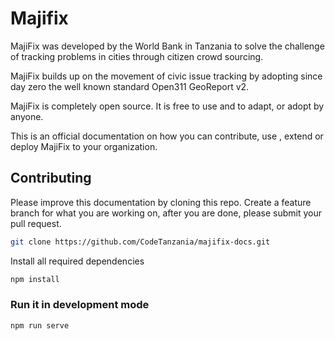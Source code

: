 # Majifix

MajiFix was developed by the World Bank in Tanzania to solve the challenge of tracking problems in cities through citizen crowd sourcing.

MajiFix builds up on the movement of civic issue tracking by adopting since day zero the well known standard Open311 GeoReport v2.

MajiFix is completely open source. It is free to use and to adapt, or adopt by anyone.

This is an official documentation on how you can contribute, use , extend or deploy
MajiFix to your organization.

## Contributing

Please improve this documentation by cloning this repo. Create a feature branch for what
you are working on, after you are done, please submit your pull request.

```sh
git clone https://github.com/CodeTanzania/majifix-docs.git
```

Install all required dependencies

```sh
npm install
```

### Run it in development mode

```sh
npm run serve
```
